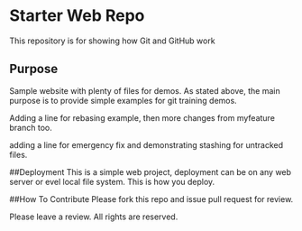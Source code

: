 # Starter Web Repo

This repository is for showing how Git and GitHub work

## Purpose

Sample website with plenty of files for demos.
As stated above, the main purpose is to provide simple examples for git training demos.

Adding a line for rebasing example, then more changes from myfeature branch too.

adding a line for emergency fix and demonstrating stashing for untracked files.


##Deployment
This is a simple web project, deployment can be on any web server or evel local
file system.
This is how you deploy.

##How To Contribute
Please fork this repo and issue pull request for review.

Please leave a review.
All rights are reserved.
